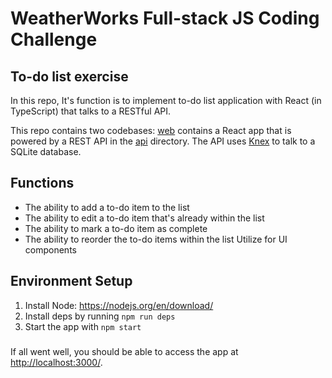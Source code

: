 # WeatherWorks Full-stack JS Coding Challenge

## To-do list exercise

In this repo, It's function is to implement to-do list application with React (in TypeScript) that talks to a RESTful API.

This repo contains two codebases: [web](https://bitbucket.org/weatherworks/fullstack-challenge/src/master/web) contains a React app that is powered by a REST API in the [api](https://bitbucket.org/weatherworks/fullstack-challenge/src/master/api) directory. The API uses [Knex](https://knexjs.org/) to talk to a SQLite database.

## Functions

- The ability to add a to-do item to the list
- The ability to edit a to-do item that's already within the list
- The ability to mark a to-do item as complete
- The ability to reorder the to-do items within the list Utilize for UI components

## Environment Setup

1. Install Node: https://nodejs.org/en/download/
2. Install deps by running `npm run deps`
3. Start the app with `npm start`

###

If all went well, you should be able to access the app at [http://localhost:3000/](http://localhost:3000/).
